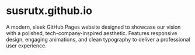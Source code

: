 # susrutx.github.io
A modern, sleek GitHub Pages website designed to showcase our vision with a polished, tech-company-inspired aesthetic. Features responsive design, engaging animations, and clean typography to deliver a professional user experience.
